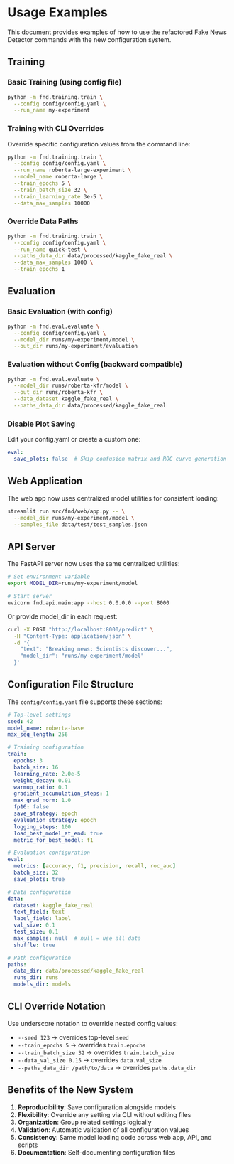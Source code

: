 # Usage Examples

This document provides examples of how to use the refactored Fake News Detector commands with the new configuration system.

## Training

### Basic Training (using config file)

```bash
python -m fnd.training.train \
  --config config/config.yaml \
  --run_name my-experiment
```

### Training with CLI Overrides

Override specific configuration values from the command line:

```bash
python -m fnd.training.train \
  --config config/config.yaml \
  --run_name roberta-large-experiment \
  --model_name roberta-large \
  --train_epochs 5 \
  --train_batch_size 32 \
  --train_learning_rate 3e-5 \
  --data_max_samples 10000
```

### Override Data Paths

```bash
python -m fnd.training.train \
  --config config/config.yaml \
  --run_name quick-test \
  --paths_data_dir data/processed/kaggle_fake_real \
  --data_max_samples 1000 \
  --train_epochs 1
```

## Evaluation

### Basic Evaluation (with config)

```bash
python -m fnd.eval.evaluate \
  --config config/config.yaml \
  --model_dir runs/my-experiment/model \
  --out_dir runs/my-experiment/evaluation
```

### Evaluation without Config (backward compatible)

```bash
python -m fnd.eval.evaluate \
  --model_dir runs/roberta-kfr/model \
  --out_dir runs/roberta-kfr \
  --data_dataset kaggle_fake_real \
  --paths_data_dir data/processed/kaggle_fake_real
```

### Disable Plot Saving

Edit your config.yaml or create a custom one:

```yaml
eval:
  save_plots: false  # Skip confusion matrix and ROC curve generation
```

## Web Application

The web app now uses centralized model utilities for consistent loading:

```bash
streamlit run src/fnd/web/app.py -- \
  --model_dir runs/my-experiment/model \
  --samples_file data/test/test_samples.json
```

## API Server

The FastAPI server now uses the same centralized utilities:

```bash
# Set environment variable
export MODEL_DIR=runs/my-experiment/model

# Start server
uvicorn fnd.api.main:app --host 0.0.0.0 --port 8000
```

Or provide model_dir in each request:

```bash
curl -X POST "http://localhost:8000/predict" \
  -H "Content-Type: application/json" \
  -d '{
    "text": "Breaking news: Scientists discover...",
    "model_dir": "runs/my-experiment/model"
  }'
```

## Configuration File Structure

The `config/config.yaml` file supports these sections:

```yaml
# Top-level settings
seed: 42
model_name: roberta-base
max_seq_length: 256

# Training configuration
train:
  epochs: 3
  batch_size: 16
  learning_rate: 2.0e-5
  weight_decay: 0.01
  warmup_ratio: 0.1
  gradient_accumulation_steps: 1
  max_grad_norm: 1.0
  fp16: false
  save_strategy: epoch
  evaluation_strategy: epoch
  logging_steps: 100
  load_best_model_at_end: true
  metric_for_best_model: f1

# Evaluation configuration
eval:
  metrics: [accuracy, f1, precision, recall, roc_auc]
  batch_size: 32
  save_plots: true

# Data configuration
data:
  dataset: kaggle_fake_real
  text_field: text
  label_field: label
  val_size: 0.1
  test_size: 0.1
  max_samples: null  # null = use all data
  shuffle: true

# Path configuration
paths:
  data_dir: data/processed/kaggle_fake_real
  runs_dir: runs
  models_dir: models
```

## CLI Override Notation

Use underscore notation to override nested config values:

- `--seed 123` → overrides top-level `seed`
- `--train_epochs 5` → overrides `train.epochs`
- `--train_batch_size 32` → overrides `train.batch_size`
- `--data_val_size 0.15` → overrides `data.val_size`
- `--paths_data_dir /path/to/data` → overrides `paths.data_dir`

## Benefits of the New System

1. **Reproducibility**: Save configuration alongside models
2. **Flexibility**: Override any setting via CLI without editing files
3. **Organization**: Group related settings logically
4. **Validation**: Automatic validation of all configuration values
5. **Consistency**: Same model loading code across web app, API, and scripts
6. **Documentation**: Self-documenting configuration files
